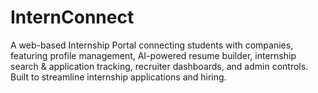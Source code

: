 # InternConnect
A web-based Internship Portal connecting students with companies, featuring profile management, AI-powered resume builder, internship search &amp; application tracking, recruiter dashboards, and admin controls. Built to streamline internship applications and hiring.
